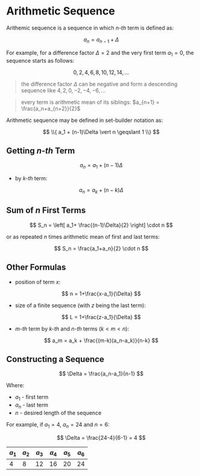 # Arithmetic Sequence

Arithemic sequence is a sequence in which _n-th_ term is defined as:

$$
a_n = a_{n-1}+\Delta
$$

For example, for a difference factor $\Delta = 2$ and the very first term $a_1=0$, the sequence starts as follows:

$$
0,2,4,6,8,10,12,14,...
$$

> the difference factor $\Delta$ can be negative and form a descending sequence like $4,2,0,-2,-4,-6,...$

> every term is arithmetic mean of its siblings: $a_{n+1} = \frac{a_n+a_{n+2}}{2}$

Arithmetic sequence may be defined in set-builder notation as:

$$
\\{ a_1 + (n-1)\Delta \vert n \geqslant 1 \\}
$$

## Getting _n-th_ Term

$$
a_n = a_1 + (n-1)\Delta
$$

- by _k-th_ term:

$$
a_n = a_k + (n-k)\Delta
$$

## Sum of $n$ First Terms

$$
S_n = \left[ a_1+ \frac{(n-1)\Delta}{2} \right] \cdot n
$$

or as repeated $n$ times arithmetic mean of first and last terms:

$$
S_n = \frac{a_1+a_n}{2} \cdot n
$$

## Other Formulas

- position of term $x$:

$$
n = 1+\frac{x-a_1}{\Delta}
$$

- size of a finite sequence (with $z$ being the last term):

$$
L = 1+\frac{z-a_1}{\Delta}
$$

- _m-th_ term by _k-th_ and _n-th_ terms ($k \lt m \lt n$):

$$
a_m = a_k + \frac{(m-k)(a_n-a_k)}{n-k}
$$

## Constructing a Sequence

$$
\Delta = \frac{a_n-a_1}{n-1}
$$

Where:
- $a_1$ - first term
- $a_n$ - last term
- $n$ - desired length of the sequence

For example, if $a_1=4$, $a_n=24$ and $n=6$:

$$
\Delta = \frac{24-4}{6-1} = 4
$$

| $a_1$ | $a_2$ | $a_3$ | $a_4$ | $a_5$ | $a_6$ |
|--|--|--|--|--|--|
| 4 | 8 | 12 | 16 | 20 | 24 |
